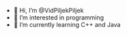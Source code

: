- 👋 Hi, I’m @VidPiljekPiljek
- 👀 I’m interested in programming
- 🌱 I’m currently learning C++ and Java
